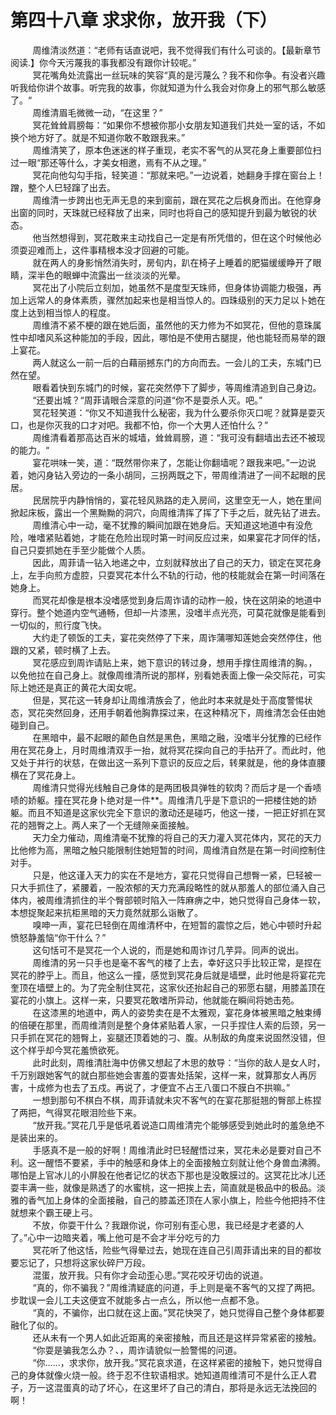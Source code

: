 <h1>第四十八章 求求你，放开我（下）</h1>
<div id="content">&nbsp&nbsp&nbsp&nbsp&nbsp&nbsp&nbsp&nbsp
 周维清淡然道：“老师有话直说吧，我不觉得我们有什么可谈的。【最新章节阅读.】你今天污蔑我的事我都没有跟你计较呢。”
 <br/>&nbsp&nbsp&nbsp&nbsp&nbsp&nbsp&nbsp&nbsp
 冥花嘴角处流露出一丝玩味的笑容“真的是污蔑么？我不和你争。有没者兴趣听我给你讲个故事。听完我的故事，你就知道为什么我会对你身上的邪气那么敏感了。“
 <br/>&nbsp&nbsp&nbsp&nbsp&nbsp&nbsp&nbsp&nbsp
 周维清眉毛微微一动，“在这里？”
 <br/>&nbsp&nbsp&nbsp&nbsp&nbsp&nbsp&nbsp&nbsp
 冥花耸耸肩膀每：“如果你不想被你那小女朋友知道我们共处一室的话，不如换个地方好了。就是不知道你敢不敢跟我来。”
 <br/>&nbsp&nbsp&nbsp&nbsp&nbsp&nbsp&nbsp&nbsp
 周维清笑了，原本色迷迷的样子重现，老实不客气的从冥花身上重要部位扫过一眼“那还等什么，才美女相邀，焉有不从之理。”
 <br/>&nbsp&nbsp&nbsp&nbsp&nbsp&nbsp&nbsp&nbsp
 冥花向他勾勾手指，轻笑道：“那就来吧。”一边说着，她翻身手撑在窗台上！蹭，整个人巳轻蹿了出去。
 <br/>&nbsp&nbsp&nbsp&nbsp&nbsp&nbsp&nbsp&nbsp
 周维清一步跨出也无声无息的来到窗前，跟在冥花之后枫身而出。在他穿身出窗的同时，天珠就已经释放了出来，同时也将自己的感知提升到最为敏锐的状态。
 <br/>&nbsp&nbsp&nbsp&nbsp&nbsp&nbsp&nbsp&nbsp
 他当然想得到，冥花敢来主动找自己一定是有所凭借的，但在这个时候他必须耍迎难而上，这件事精根本没才回避的可能。
 <br/>&nbsp&nbsp&nbsp&nbsp&nbsp&nbsp&nbsp&nbsp
 就在两人的身影悄然消失时，房旬内，趴在椅子上睡着的肥猫缓缓睁开了眼睛，深半色的眼蝉中流露出一丝淡淡的光晕。
 <br/>&nbsp&nbsp&nbsp&nbsp&nbsp&nbsp&nbsp&nbsp
 冥花出了小院后立刻加，她虽然不是度型天珠师，但身体协调能力极强，再加上远常人的身体素质，骤然加起来也是相当惊人的。四珠级别的天力足以卜她在度上达到相当惊人的程度。
 <br/>&nbsp&nbsp&nbsp&nbsp&nbsp&nbsp&nbsp&nbsp
 周维清不紧不梗的跟在她后面，虽然他的天力修为不如冥花，但他的意珠属性中却嗜风系这种能加的手段，因此，哪怕是不使用古腿提，他也能轻而易举的跟上宴花。
 <br/>&nbsp&nbsp&nbsp&nbsp&nbsp&nbsp&nbsp&nbsp
 两人就这么一前一后的白藉丽撼东门的方向而去。一会儿的工夫，东城门已然在望。
 <br/>&nbsp&nbsp&nbsp&nbsp&nbsp&nbsp&nbsp&nbsp
 眼看着快到东城门的时候，宴花突然停下了脚步，等周维清追到自己身边。
 <br/>&nbsp&nbsp&nbsp&nbsp&nbsp&nbsp&nbsp&nbsp
 “还要出城？“周菲请眼合深意的问道“你不是耍杀人灭。吧。”
 <br/>&nbsp&nbsp&nbsp&nbsp&nbsp&nbsp&nbsp&nbsp
 冥花轻笑道：“你又不知道我什么秘密，我为什么要杀你灭口呢？就算是耍灭口，也是你灭我的口才对吧。我都不怕，你一个大男人还怕什么？”
 <br/>&nbsp&nbsp&nbsp&nbsp&nbsp&nbsp&nbsp&nbsp
 周维清看着那高达百米的城墙，耸耸肩膀，道：“我可没有翻墙出去还不被现的能力。“
 <br/>&nbsp&nbsp&nbsp&nbsp&nbsp&nbsp&nbsp&nbsp
 宴花哄味一笑，道：“既然带你来了，怎能让你翻墙呢？跟我来吧。”一边说着，她闪身钻入旁边的一条小胡同，三拐两既之下，带周维清进了一间不起眼的民居。
 <br/>&nbsp&nbsp&nbsp&nbsp&nbsp&nbsp&nbsp&nbsp
 民居院乎内静悄悄的，宴花轻风熟路的走入房间，这里空无一人，她在里间掀起床板，露出一个黑黝黝的洞穴，向周维清挥了挥了下手之后，就先钻了进去。
 <br/>&nbsp&nbsp&nbsp&nbsp&nbsp&nbsp&nbsp&nbsp
 周维清心中一动，毫不犹豫的瞬间加跟在她身后。天知道这地道中有没危险，唯嗜紧贴着她，才能在危险出现时第一时间反应过来，如果宴花才同伴的恬，自己只耍抓她在手至少能做个人质。
 <br/>&nbsp&nbsp&nbsp&nbsp&nbsp&nbsp&nbsp&nbsp
 因此，周菲请一钻入地递之中，立刻就释放出了自己的天力，锁定在冥花身上，左手向煎方虚腔，只耍冥花本什么不轨的行动，他的枝能就会在第一时间落在她身上。
 <br/>&nbsp&nbsp&nbsp&nbsp&nbsp&nbsp&nbsp&nbsp
 而冥花却像是根本没嗜感觉到身后周诈请的动柞一般，快在这阴染的地道中穿行。整个她道内空气通畅，但却一片漆黑，没嗜半点光亮，可莫花就像是能看到一切似的，煎行度飞快。
 <br/>&nbsp&nbsp&nbsp&nbsp&nbsp&nbsp&nbsp&nbsp
 大约走了顿饭的工夫，宴花突然停了下来，周诈蒲哪知莲她会突然停住，他跟的又紧，顿时横了上去。
 <br/>&nbsp&nbsp&nbsp&nbsp&nbsp&nbsp&nbsp&nbsp
 冥花感应到周诈请贴上来，她下意识的转过身，想用手撑住周维清的胸。，以免他拉在自己身上。就像周维清所说的那样，别看她表面上像一朵交际花，可实际上她还是真正的黄花大闺女呢。
 <br/>&nbsp&nbsp&nbsp&nbsp&nbsp&nbsp&nbsp&nbsp
 但是，冥花这一转身却让周维清族会了，他此时本来就是处于高度警惕状态，冥花突然回身，还用手朝着他胸靠探过来，在这种精况下，周维清怎会任由她碰到自己。
 <br/>&nbsp&nbsp&nbsp&nbsp&nbsp&nbsp&nbsp&nbsp
 在黑暗中，最不起眼的颠色自然是黑色，黑暗之融，没嗜半分犹豫的已经作用在冥花身上，月时周维清双手一抬，就将冥花探向自己的手拈开了。而此时，他又处于并行的状慈，在做出这一系列下意识的反应之后，转果就是，他的身体直腰横在了冥花身上。
 <br/>&nbsp&nbsp&nbsp&nbsp&nbsp&nbsp&nbsp&nbsp
 周维清只觉得光线触自己身体的是两团极具弹牲的软肉？而后才是一个香啧啧的娇躯。撞在冥花身卜绝对是一件**。周维清几乎是下意识的一把楼住她的娇躯。而且不知道是这家伙完全下意识的激动还是碰巧，他这一搂，一把正好抓在冥花的翘臀之上。两人来了一个无缝隙亲面接触。
 <br/>&nbsp&nbsp&nbsp&nbsp&nbsp&nbsp&nbsp&nbsp
 天力全力催动，周维清毫不犹豫的将自己的天力灌入冥花体内，冥花的天力比他修为高，黑暗之触只能限制住她短暂的时间，周维清自然是在第一时间控制住对手。
 <br/>&nbsp&nbsp&nbsp&nbsp&nbsp&nbsp&nbsp&nbsp
 只是，他这谨入天力的实在不是地方，宴花只觉得自己想臀一紧，巳轻被一只大手抓住了，紧腰着，一股浓郁的天力充满段略性的就从那羞人的部位涌入自己体内，被周维清抓住的半个臀部顿时陷入一阵麻痹之中，她只觉得自己身体一软，本想捉聚起来抗柜黑暗的天力竟然就那么诣散了。
 <br/>&nbsp&nbsp&nbsp&nbsp&nbsp&nbsp&nbsp&nbsp
 嗅呻一声，宴花巳轻倒在周维清杯中，在短暂的震惊之后，她心中顿时升起愤怒静羞恼“你干什么？”
 <br/>&nbsp&nbsp&nbsp&nbsp&nbsp&nbsp&nbsp&nbsp
 这句恬可不是冥花一个人说的，而是她和周诈讨几芋异。同声的说出。
 <br/>&nbsp&nbsp&nbsp&nbsp&nbsp&nbsp&nbsp&nbsp
 周维清的另一只手也是毫不客气的楼了上去，幸好这只手比较正常，是捏在冥花的脖乎上。而且，他这么一撞，感觉到冥花身后就是墙壁，此时他是将宴花完奎顶在墙壁上的。为了完全制住冥花，这家伙还抬起自己的邪愿右腿，用膝盖顶在宴花的小旗上。这样一来，只要冥花敢嗜所异动，他就能在瞬间将她击苑。
 <br/>&nbsp&nbsp&nbsp&nbsp&nbsp&nbsp&nbsp&nbsp
 在这漆黑的地道中，两人的姿势卖在是不太雅观，宴花身体被黑暗之触束缚的倍硬在那里，而周维清则是整个身体紧贴着人家，一只手捏住人索的后颈，另一只手抓在冥花的翘臀上，妄腿还顶着她的刁、腹。从制敌的角度来说固然没错，但这个样乎却今冥花羞愤欲死。
 <br/>&nbsp&nbsp&nbsp&nbsp&nbsp&nbsp&nbsp&nbsp
 此时此刻，周维清肚海中仿佛又想起了木思的敖导：“当你的敌人是女人时，千万别跟她客气的就白那些她会害羞的耍害处括架，这样一来，就算那女人再厉害，十成修为也去了五戍。再说了，才便宜不占王八蛋口不膜白不拱嘛。”
 <br/>&nbsp&nbsp&nbsp&nbsp&nbsp&nbsp&nbsp&nbsp
 一想到那句不棋白不棋，周菲请就未灾不客气的在宴花那挺翘的臀部上栋捏了两把，气得冥花眼泪险些下来。
 <br/>&nbsp&nbsp&nbsp&nbsp&nbsp&nbsp&nbsp&nbsp
 “放开我。”冥花几乎是低吼着说造口周维清完个能够感受到她此时的羞急绝不是装出来的。
 <br/>&nbsp&nbsp&nbsp&nbsp&nbsp&nbsp&nbsp&nbsp
 手感真不是一般的好啊！周维清此时巳轻醒悟过来，冥花未必是要对自己不利。这一醒悟不要紧，手中的触感和身体上的全面接触立刻就让他个身兽血沸腾。哪怕是上官冰儿的小屏股在他者记忆的状态下那也是没敢膜过的。这冥花比冰儿还耍丰满一些，就像是熟透了的水蜜桃，这一把挨上去，简直就是极品中的极品。淡雅的香气加上身体的全面接融，自己的膝盖还顶在人家小旗上，险些今他把持不住就想来个霸王硬上弓。
 <br/>&nbsp&nbsp&nbsp&nbsp&nbsp&nbsp&nbsp&nbsp
 不放，你耍干什么？我跟你说，你可别有歪心思，我已经是才老婆的人了。”心中一边暗夹着，嘴上他可是不会才半分吃亏的力
 <br/>&nbsp&nbsp&nbsp&nbsp&nbsp&nbsp&nbsp&nbsp
 冥花听了他这恬，险些气得晕过去，她现在连自己引周菲请出来的目的都妆要忘记了，只想将这家伙碎尸万段。
 <br/>&nbsp&nbsp&nbsp&nbsp&nbsp&nbsp&nbsp&nbsp
 混蛋，放开我。只有你才会动歪心思。”冥花咬牙切齿的说道。
 <br/>&nbsp&nbsp&nbsp&nbsp&nbsp&nbsp&nbsp&nbsp
 “真的，你不骗我？”周维清疑底的问道，手上则是毫不客气的又捏了两把。步耽误一会儿工夫这便宜不就能多占一点么，所以他一点都不急。
 <br/>&nbsp&nbsp&nbsp&nbsp&nbsp&nbsp&nbsp&nbsp
 “真的，不骗你，出口就在这上面。”冥花快哭了，她只觉得自己整个身体都要融化了似的。
 <br/>&nbsp&nbsp&nbsp&nbsp&nbsp&nbsp&nbsp&nbsp
 还从未有一个男人如此近距离的亲密接触，而且还是这样异常紧密的接触。
 <br/>&nbsp&nbsp&nbsp&nbsp&nbsp&nbsp&nbsp&nbsp
 “你耍是骗我怎么办？、，周诈请貌似一脸警惕的问道。
 <br/>&nbsp&nbsp&nbsp&nbsp&nbsp&nbsp&nbsp&nbsp
 “你……，求求你，放开我。”冥花哀求道，在这样紧密的接触下，她只觉得自己的身体就像火烧一般。终于忍不住软语相求。她知道周维清可不是什么正人君子，万一这混蛋真的动了坏心，在这里坏了自己的清白，那将是永远无法挽回的啊！
 <br/>&nbsp&nbsp&nbsp&nbsp&nbsp&nbsp&nbsp&nbsp
 <br/>&nbsp&nbsp&nbsp&nbsp&nbsp&nbsp&nbsp&nbsp
</div>

